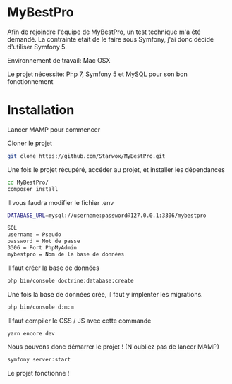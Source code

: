 # MyBestPro

Afin de rejoindre l'équipe de MyBestPro, un test technique m'a été demandé.
La contrainte était de le faire sous Symfony, j'ai donc décidé d'utiliser Symfony 5.

Environnement de travail: Mac OSX

Le projet nécessite: Php 7, Symfony 5 et MySQL pour son bon fonctionnement

# Installation

Lancer MAMP pour commencer

Cloner le projet

```bash
git clone https://github.com/Starwox/MyBestPro.git
```

Une fois le projet récupéré, accéder au projet, et installer les dépendances

```bash
cd MyBestPro/
composer install
```

Il vous faudra modifier le fichier .env

```bash
DATABASE_URL=mysql://username:password@127.0.0.1:3306/mybestpro

SQL
username = Pseudo
password = Mot de passe
3306 = Port PhpMyAdmin
mybestpro = Nom de la base de données
```

Il faut créer la base de données
```bash
php bin/console doctrine:database:create
```

Une fois la base de données crée, il faut y implenter les migrations.
```bash
php bin/console d:m:m
```

Il faut compiler le CSS / JS avec cette commande
```bash
yarn encore dev
```

Nous pouvons donc démarrer le projet ! (N'oubliez pas de lancer MAMP)

```bash
symfony server:start
```

Le projet fonctionne !
